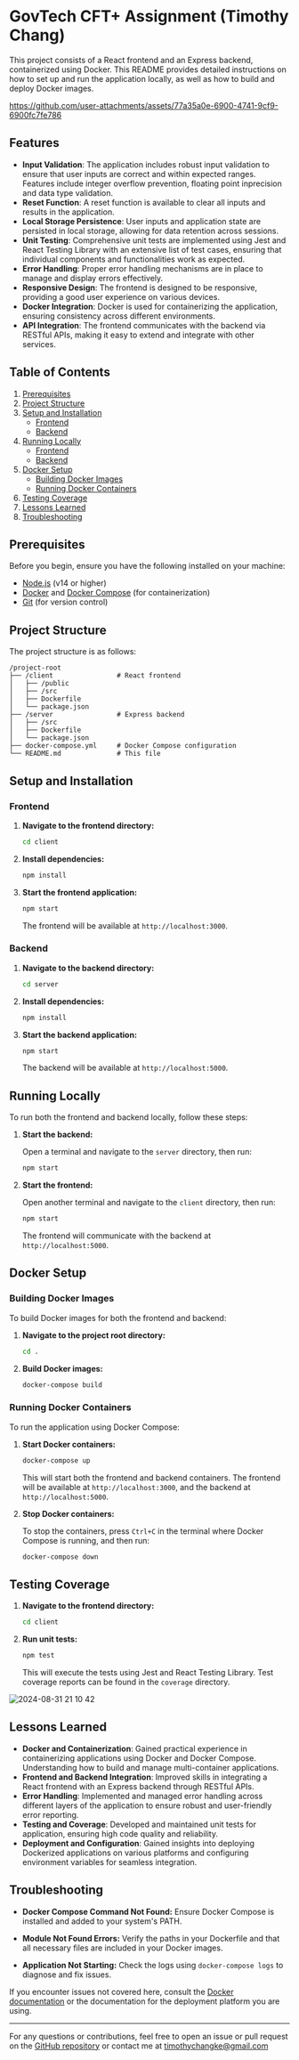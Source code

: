 # GovTech CFT+ Assignment (Timothy Chang)

This project consists of a React frontend and an Express backend, containerized using Docker. This README provides detailed instructions on how to set up and run the application locally, as well as how to build and deploy Docker images.


https://github.com/user-attachments/assets/77a35a0e-6900-4741-9cf9-6900fc7fe786



## Features

- **Input Validation**: The application includes robust input validation to ensure that user inputs are correct and within expected ranges. Features include integer overflow prevention, floating point inprecision and data type validation.
- **Reset Function**: A reset function is available to clear all inputs and results in the application.
- **Local Storage Persistence**: User inputs and application state are persisted in local storage, allowing for data retention across sessions.
- **Unit Testing**: Comprehensive unit tests are implemented using Jest and React Testing Library with an extensive list of test cases, ensuring that individual components and functionalities work as expected.
- **Error Handling**: Proper error handling mechanisms are in place to manage and display errors effectively.
- **Responsive Design**: The frontend is designed to be responsive, providing a good user experience on various devices.
- **Docker Integration**: Docker is used for containerizing the application, ensuring consistency across different environments.
- **API Integration**: The frontend communicates with the backend via RESTful APIs, making it easy to extend and integrate with other services.

## Table of Contents

1. [Prerequisites](#prerequisites)
2. [Project Structure](#project-structure)
3. [Setup and Installation](#setup-and-installation)
   - [Frontend](#frontend)
   - [Backend](#backend)
4. [Running Locally](#running-locally)
   - [Frontend](#frontend)
   - [Backend](#backend)
5. [Docker Setup](#docker-setup)
   - [Building Docker Images](#building-docker-images)
   - [Running Docker Containers](#running-docker-containers)
6. [Testing Coverage](#testing-coverage)
7. [Lessons Learned](#lessons-learned)
8. [Troubleshooting](#troubleshooting)

## Prerequisites

Before you begin, ensure you have the following installed on your machine:

- [Node.js](https://nodejs.org/) (v14 or higher)
- [Docker](https://www.docker.com/) and [Docker Compose](https://docs.docker.com/compose/install/) (for containerization)
- [Git](https://git-scm.com/) (for version control)

## Project Structure

The project structure is as follows:

```
/project-root
├── /client                # React frontend
│   ├── /public
│   ├── /src
│   ├── Dockerfile
│   └── package.json
├── /server                # Express backend
│   ├── /src
│   ├── Dockerfile
│   └── package.json
├── docker-compose.yml     # Docker Compose configuration
└── README.md              # This file
```

## Setup and Installation

### Frontend

1. **Navigate to the frontend directory:**

   ```bash
   cd client
   ```

2. **Install dependencies:**

   ```bash
   npm install
   ```

3. **Start the frontend application:**

   ```bash
   npm start
   ```

   The frontend will be available at `http://localhost:3000`.

### Backend

1. **Navigate to the backend directory:**

   ```bash
   cd server
   ```

2. **Install dependencies:**

   ```bash
   npm install
   ```

3. **Start the backend application:**

   ```bash
   npm start
   ```

   The backend will be available at `http://localhost:5000`.

## Running Locally

To run both the frontend and backend locally, follow these steps:

1. **Start the backend:**

   Open a terminal and navigate to the `server` directory, then run:

   ```bash
   npm start
   ```

2. **Start the frontend:**

   Open another terminal and navigate to the `client` directory, then run:

   ```bash
   npm start
   ```

   The frontend will communicate with the backend at `http://localhost:5000`.

## Docker Setup

### Building Docker Images

To build Docker images for both the frontend and backend:

1. **Navigate to the project root directory:**

   ```bash
   cd .
   ```

2. **Build Docker images:**

   ```bash
   docker-compose build
   ```

### Running Docker Containers

To run the application using Docker Compose:

1. **Start Docker containers:**

   ```bash
   docker-compose up
   ```

   This will start both the frontend and backend containers. The frontend will be available at `http://localhost:3000`, and the backend at `http://localhost:5000`.

2. **Stop Docker containers:**

   To stop the containers, press `Ctrl+C` in the terminal where Docker Compose is running, and then run:

   ```bash
   docker-compose down
   ```

## Testing Coverage

1. **Navigate to the frontend directory:**

   ```bash
   cd client
   ```

2. **Run unit tests:**

   ```bash
   npm test
   ```

   This will execute the tests using Jest and React Testing Library. Test coverage reports can be found in the `coverage` directory.
   
![2024-08-31 21 10 42](https://github.com/user-attachments/assets/1509a936-3053-4431-80ad-fb17665670f4)


## Lessons Learned

- **Docker and Containerization**: Gained practical experience in containerizing applications using Docker and Docker Compose. Understanding how to build and manage multi-container applications.
- **Frontend and Backend Integration**: Improved skills in integrating a React frontend with an Express backend through RESTful APIs.
- **Error Handling**: Implemented and managed error handling across different layers of the application to ensure robust and user-friendly error reporting.
- **Testing and Coverage**: Developed and maintained unit tests for application, ensuring high code quality and reliability.
- **Deployment and Configuration**: Gained insights into deploying Dockerized applications on various platforms and configuring environment variables for seamless integration.

## Troubleshooting

- **Docker Compose Command Not Found:**
  Ensure Docker Compose is installed and added to your system's PATH.

- **Module Not Found Errors:**
  Verify the paths in your Dockerfile and that all necessary files are included in your Docker images.

- **Application Not Starting:**
  Check the logs using `docker-compose logs` to diagnose and fix issues.

If you encounter issues not covered here, consult the [Docker documentation](https://docs.docker.com/) or the documentation for the deployment platform you are using.

---

For any questions or contributions, feel free to open an issue or pull request on the [GitHub repository](https://github.com/your-repo) or contact me at timothychangke@gmail.com
